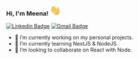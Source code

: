 ### Hi, I'm Meena! <img src="https://raw.githubusercontent.com/ABSphreak/ABSphreak/master/gifs/Hi.gif" width="30px">

[![Linkedin Badge](https://img.shields.io/badge/-MeenaKumaran-blue?style=flat-square&logo=Linkedin&logoColor=white&link=https://www.linkedin.com/in/meena-programmer/)](https://www.linkedin.com/in/meena-programmer/)
[![Gmail Badge](https://img.shields.io/badge/-meena.programmer@gmail.com-c14438?style=flat-square&logo=Gmail&logoColor=white&link=mailto:meena.programmer@gmail.com)](mailto:meena.programmer@gmail.com)

- 🔭 I’m currently working on my personal projects.
- 🌱 I’m currently learning NextJS & NodeJS.
- 👯 I’m looking to collaborate on React with Node.

<!---
meena-programmer/meena-programmer is a ✨ special ✨ repository because its `README.md` (this file) appears on your GitHub profile.
You can click the Preview link to take a look at your changes.
--->
